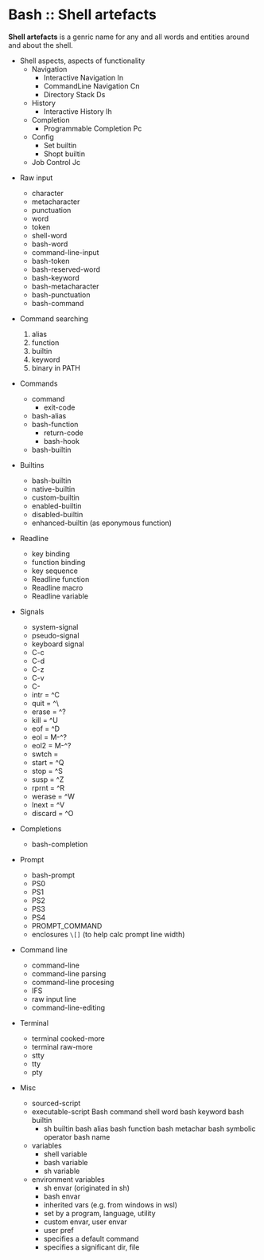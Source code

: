 # Bash :: Shell artefacts

**Shell artefacts** is a genric name for any and all words and entities around and about the shell.

* Shell aspects, aspects of functionality
  - Navigation
    - Interactive Navigation    In
    - CommandLine Navigation    Cn
    - Directory Stack           Ds
  - History
    - Interactive History       Ih
  - Completion
    - Programmable Completion   Pc
  - Config
    - Set builtin
    - Shopt builtin
  - Job Control                 Jc


- Raw input
  - character
  - metacharacter
  - punctuation
  - word
  - token
  - shell-word
  - bash-word
  - command-line-input
  - bash-token
  - bash-reserved-word
  - bash-keyword
  - bash-metacharacter
  - bash-punctuation
  - bash-command

- Command searching
  1. alias
  2. function
  3. builtin
  4. keyword
  5. binary in PATH


- Commands
  - command
    - exit-code
  - bash-alias
  - bash-function
    - return-code
    - bash-hook
  - bash-builtin

- Builtins
  - bash-builtin
  - native-builtin
  - custom-builtin
  - enabled-builtin
  - disabled-builtin
  - enhanced-builtin (as eponymous function)

- Readline
  - key binding
  - function binding
  - key sequence
  - Readline function
  - Readline macro
  - Readline variable

- Signals
  - system-signal
  - pseudo-signal
  - keyboard signal
  - C-c
  - C-d
  - C-z
  - C-v
  - C-
  - intr = ^C
  - quit = ^\
  - erase = ^?
  - kill = ^U
  - eof = ^D
  - eol = M-^?
  - eol2 = M-^?
  - swtch = <undef>
  - start = ^Q
  - stop = ^S
  - susp = ^Z
  - rprnt = ^R
  - werase = ^W
  - lnext = ^V
  - discard = ^O


- Completions
  - bash-completion

- Prompt
  - bash-prompt
  - PS0
  - PS1
  - PS2
  - PS3
  - PS4
  - PROMPT_COMMAND
  - enclosures `\[]` (to help calc prompt line width)



- Command line
  - command-line
  - command-line parsing
  - command-line procesing
  - IFS
  - raw input line
  - command-line-editing

- Terminal
  - terminal cooked-more
  - terminal raw-more
  - stty
  - tty
  - pty


- Misc
  - sourced-script
  - executable-script
  Bash command
  shell word
  bash keyword
  bash builtin
    - sh builtin
  bash alias
  bash function
  bash metachar
  bash symbolic operator
  bash name
  * variables
    - shell variable
    - bash variable
    - sh variable
  - environment variables
    - sh envar (originated in sh)
    - bash envar
    - inherited vars (e.g. from windows in wsl)
    - set by a program, language, utility
    - custom envar, user envar
    - user pref
    - specifies a default command
    - specifies a significant dir, file
